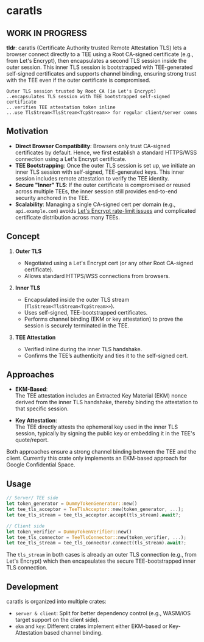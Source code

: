 # caratls

## WORK IN PROGRESS

**tldr**: caratls (Certificate Authority trusted Remote Attestation TLS) lets a browser connect directly to a TEE using a Root CA-signed certificate (e.g., from Let's Encrypt), then encapsulates a second TLS session inside the outer session. This inner TLS session is bootstrapped with TEE-generated self-signed certificates and supports channel binding, ensuring strong trust with the TEE even if the outer certificate is compromised.

```
Outer TLS session trusted by Root CA (ie Let's Encrypt)
..encapsulates TLS session with TEE bootstrapped self-signed certificate
...verifies TEE attestation token inline
...use TlsStream<TlsStream<TcpStream>> for regular client/server comms
```


## Motivation

- **Direct Browser Compatibility**: Browsers only trust CA-signed certificates by default. Hence, we first establish a standard HTTPS/WSS connection using a Let's Encrypt certificate.
- **TEE Bootstrapping**: Once the outer TLS session is set up, we initiate an inner TLS session with self-signed, TEE-generated keys. This inner session includes remote attestation to verify the TEE identity.
- **Secure "Inner" TLS**: If the outer certificate is compromised or reused across multiple TEEs, the inner session still provides end-to-end security anchored in the TEE.
- **Scalability**: Managing a single CA-signed cert per domain (e.g., `api.example.com`) avoids [Let's Encrypt rate-limit issues](https://letsencrypt.org/docs/rate-limits/) and complicated certificate distribution across many TEEs.


## Concept

1. **Outer TLS**  
   - Negotiated using a Let's Encrypt cert (or any other Root CA-signed certificate).  
   - Allows standard HTTPS/WSS connections from browsers.

2. **Inner TLS**  
   - Encapsulated inside the outer TLS stream (`TlsStream<TlsStream<TcpStream>>`).  
   - Uses self-signed, TEE-bootstrapped certificates.  
   - Performs channel binding (EKM or key attestation) to prove the session is securely terminated in the TEE.

3. **TEE Attestation**  
   - Verified inline during the inner TLS handshake.  
   - Confirms the TEE’s authenticity and ties it to the self-signed cert.


## Approaches

- **EKM-Based**:  
  The TEE attestation includes an Extracted Key Material (EKM) nonce derived from the inner TLS handshake, thereby binding the attestation to that specific session.

- **Key Attestation**:  
  The TEE directly attests the ephemeral key used in the inner TLS session, typically by signing the public key or embedding it in the TEE's quote/report.

Both approaches ensure a strong channel binding between the TEE and the client.
Currently this crate only implements an EKM-based approach for Google Confidential Space.


## Usage

```rust
// Server/ TEE side
let token_generator = DummyTokenGenerator::new()
let tee_tls_acceptor = TeeTlsAcceptor::new(token_generator, ...);
let tee_tls_stream = tee_tls_acceptor.accept(tls_stream).await?;

// Client side
let token_verifier = DummyTokenVerifier::new()
let tee_tls_connector = TeeTlsConnector::new(token_verifier, ...);
let tee_tls_stream = tee_tls_connector.connect(tls_stream).await?;
```

The `tls_stream` in both cases is already an outer TLS connection (e.g., from Let's Encrypt) which then encapsulates the secure TEE-bootstrapped inner TLS connection.


## Development

caratls is organized into multiple crates:

* `server & client`: Split for better dependency control (e.g., WASM/iOS target support on the client side).
* `ekm` and `key`: Different crates implement either EKM-based or Key-Attestation based channel binding.
